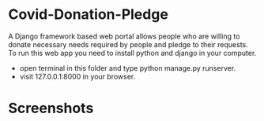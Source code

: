 # Covid-Donation-Pledge
A Django framework based web portal allows people who are willing to donate necessary needs required by people and pledge to their requests.
To run this web app you need to install python and django in your computer.
* open terminal in this folder and type python manage.py runserver.
* visit 127.0.0.1:8000 in your browser.
# Screenshots

